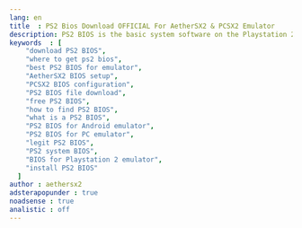 ```yaml
---
lang: en
title  : PS2 Bios Download OFFICIAL For AetherSX2 & PCSX2 Emulator
description: PS2 BIOS is the basic system software on the Playstation 2 (PS2), Bios itself is an abbreviation of (Basic Input/Output System) which functions to bridge between the hardware and software on the PS2 which allows running Playstation 2 Games.
keywords  : [
    "download PS2 BIOS",
    "where to get ps2 bios",
    "best PS2 BIOS for emulator",
    "AetherSX2 BIOS setup",
    "PCSX2 BIOS configuration",
    "PS2 BIOS file download",
    "free PS2 BIOS",
    "how to find PS2 BIOS",
    "what is a PS2 BIOS",
    "PS2 BIOS for Android emulator",
    "PS2 BIOS for PC emulator",
    "legit PS2 BIOS",
    "PS2 system BIOS",
    "BIOS for Playstation 2 emulator",
    "install PS2 BIOS"
  ]
author : aethersx2
adsterapopunder : true
noadsense : true
analistic : off
---
```



